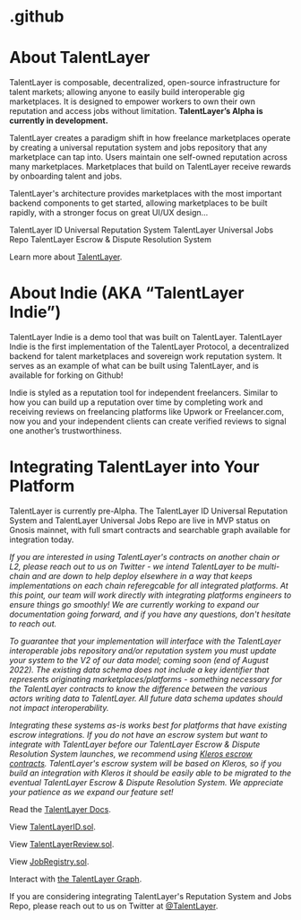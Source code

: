 # .github

# About TalentLayer

TalentLayer is composable, decentralized, open-source infrastructure for talent markets; allowing anyone to easily build interoperable gig marketplaces. It is designed to empower workers to own their own reputation and access jobs without limitation. **TalentLayer’s Alpha is currently in development.**

TalentLayer creates a paradigm shift in how freelance marketplaces operate by creating a universal reputation system and jobs repository that any marketplace can tap into. Users maintain one self-owned reputation across many marketplaces. Marketplaces that build on TalentLayer receive rewards by onboarding talent and jobs.

TalentLayer's architecture provides marketplaces with the most important backend components to get started, allowing marketplaces to be built rapidly, with a stronger focus on great UI/UX design…

TalentLayer ID Universal Reputation System
TalentLayer Universal Jobs Repo
TalentLayer Escrow & Dispute Resolution System

Learn more about [TalentLayer](http://talentlayer.org).

# About Indie (AKA “TalentLayer Indie”)

TalentLayer Indie is a demo tool that was built on TalentLayer. TalentLayer Indie is the first implementation of the TalentLayer Protocol, a decentralized backend for talent marketplaces and sovereign work reputation system. It serves as an example of what can be built using TalentLayer, and is available for forking on Github!

Indie is styled as a reputation tool for independent freelancers. Similar to how you can build up a reputation over time by completing work and receiving reviews on freelancing platforms like Upwork or Freelancer.com, now you and your independent clients can create verified reviews to signal one another’s trustworthiness.

# Integrating TalentLayer into Your Platform

TalentLayer is currently pre-Alpha. The TalentLayer ID Universal Reputation System and TalentLayer Universal Jobs Repo are live in MVP status on Gnosis mainnet, with full smart contracts and searchable graph available for integration today. 

*If you are interested in using TalentLayer's contracts on another chain or L2, please reach out to us on Twitter - we intend TalentLayer to be multi-chain and are down to help deploy elsewhere in a way that keeps implementations on each chain referegcable for all integrated platforms. At this point, our team will work directly with integrating platforms engineers to ensure things go smoothly! We are currently working to expand our documentation going forward, and if you have any questions, don't hesitate to reach out.*

*To guarantee that your implementation will interface with the TalentLayer interoperable jobs repository and/or reputation system you must update your system to the V2 of our data model; coming soon (end of August 2022). The existing data schema does not include a key identifier that represents originating marketplaces/platforms - something necessary for the TalentLayer contracts to know the difference between the various actors writing data to TalentLayer. All future data schema updates should not impact interoperability.*

*Integrating these systems as-is works best for platforms that have existing escrow integrations. If you do not have an escrow system but want to integrate with TalentLayer before our TalentLayer Escrow & Dispute Resolution System launches, we recommend using [Kleros escrow contracts](https://kleros.gitbook.io/docs/products/escrow). TalentLayer's escrow system will be based on Kleros, so if you build an integration with Kleros it should be easily able to be migrated to the eventual TalentLayer Escrow & Dispute Resolution System. We appreciate your patience as we expand our feature set!*

Read the [TalentLayer Docs](https://docs.indie.talentlayer.org/).

View [TalentLayerID.sol](https://github.com/TalentLayer/talentlayer-id-contracts/blob/main/contracts/TalentLayerID.sol).

View [TalentLayerReview.sol](https://github.com/TalentLayer/talentlayer-id-contracts/blob/main/contracts/TalentLayerReview.sol).

View [JobRegistry.sol](https://github.com/TalentLayer/talentlayer-id-contracts/blob/main/contracts/JobRegistry.sol).

Interact with [the TalentLayer Graph](https://docs.indie.talentlayer.org/developers/graph-schema).

If you are considering integrating TalentLayer's Reputation System and Jobs Repo, please reach out to us on Twitter at [@TalentLayer](https://twitter.com/TalentLayer).

